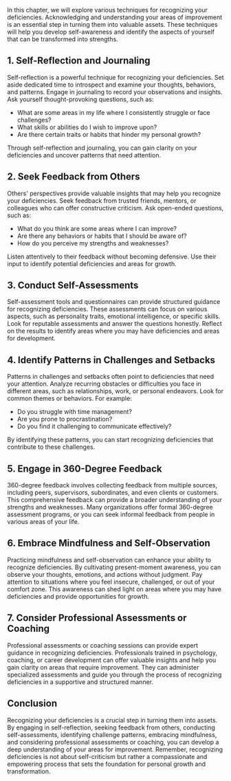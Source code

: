 
In this chapter, we will explore various techniques for recognizing your deficiencies. Acknowledging and understanding your areas of improvement is an essential step in turning them into valuable assets. These techniques will help you develop self-awareness and identify the aspects of yourself that can be transformed into strengths.

**1. Self-Reflection and Journaling**
-------------------------------------

Self-reflection is a powerful technique for recognizing your deficiencies. Set aside dedicated time to introspect and examine your thoughts, behaviors, and patterns. Engage in journaling to record your observations and insights. Ask yourself thought-provoking questions, such as:

* What are some areas in my life where I consistently struggle or face challenges?
* What skills or abilities do I wish to improve upon?
* Are there certain traits or habits that hinder my personal growth?

Through self-reflection and journaling, you can gain clarity on your deficiencies and uncover patterns that need attention.

**2. Seek Feedback from Others**
--------------------------------

Others' perspectives provide valuable insights that may help you recognize your deficiencies. Seek feedback from trusted friends, mentors, or colleagues who can offer constructive criticism. Ask open-ended questions, such as:

* What do you think are some areas where I can improve?
* Are there any behaviors or habits that I should be aware of?
* How do you perceive my strengths and weaknesses?

Listen attentively to their feedback without becoming defensive. Use their input to identify potential deficiencies and areas for growth.

**3. Conduct Self-Assessments**
-------------------------------

Self-assessment tools and questionnaires can provide structured guidance for recognizing deficiencies. These assessments can focus on various aspects, such as personality traits, emotional intelligence, or specific skills. Look for reputable assessments and answer the questions honestly. Reflect on the results to identify areas where you may have deficiencies and areas for development.

**4. Identify Patterns in Challenges and Setbacks**
---------------------------------------------------

Patterns in challenges and setbacks often point to deficiencies that need your attention. Analyze recurring obstacles or difficulties you face in different areas, such as relationships, work, or personal endeavors. Look for common themes or behaviors. For example:

* Do you struggle with time management?
* Are you prone to procrastination?
* Do you find it challenging to communicate effectively?

By identifying these patterns, you can start recognizing deficiencies that contribute to these challenges.

**5. Engage in 360-Degree Feedback**
------------------------------------

360-degree feedback involves collecting feedback from multiple sources, including peers, supervisors, subordinates, and even clients or customers. This comprehensive feedback can provide a broader understanding of your strengths and weaknesses. Many organizations offer formal 360-degree assessment programs, or you can seek informal feedback from people in various areas of your life.

**6. Embrace Mindfulness and Self-Observation**
-----------------------------------------------

Practicing mindfulness and self-observation can enhance your ability to recognize deficiencies. By cultivating present-moment awareness, you can observe your thoughts, emotions, and actions without judgment. Pay attention to situations where you feel insecure, challenged, or out of your comfort zone. This awareness can shed light on areas where you may have deficiencies and provide opportunities for growth.

**7. Consider Professional Assessments or Coaching**
----------------------------------------------------

Professional assessments or coaching sessions can provide expert guidance in recognizing deficiencies. Professionals trained in psychology, coaching, or career development can offer valuable insights and help you gain clarity on areas that require improvement. They can administer specialized assessments and guide you through the process of recognizing deficiencies in a supportive and structured manner.

**Conclusion**
--------------

Recognizing your deficiencies is a crucial step in turning them into assets. By engaging in self-reflection, seeking feedback from others, conducting self-assessments, identifying challenge patterns, embracing mindfulness, and considering professional assessments or coaching, you can develop a deep understanding of your areas for improvement. Remember, recognizing deficiencies is not about self-criticism but rather a compassionate and empowering process that sets the foundation for personal growth and transformation.
